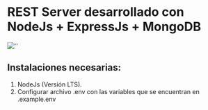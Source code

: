 # REST Server desarrollado con NodeJs + ExpressJs + MongoDB

![''](https://ichi.pro/assets/images/max/640/1*NFTgwZ_TUmceZnSHCundBw.jpeg)


## Instalaciones necesarias:

1. NodeJs (Versión LTS).
2. Configurar archivo .env con las variables que se encuentran en .example.env

